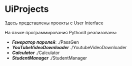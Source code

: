 # UiProjects

Здесь представлены проекты с User Interface

На языке программирования Python3 реализованы:

* __*Генератор паролей*__: ./PassGen
* __*YouTubeVideoDownloader*__ ./YoutubeVideoDownloader
* __*Calculator*__ ./Calculator
* __*StudentManager*__ ./StudentManager
